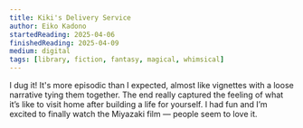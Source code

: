 ```yaml
---
title: Kiki's Delivery Service
author: Eiko Kadono
startedReading: 2025-04-06
finishedReading: 2025-04-09
medium: digital
tags: [library, fiction, fantasy, magical, whimsical]
---
```


I dug it! It's more episodic than I expected, almost like vignettes with a loose narrative tying them together. The end really captured the feeling of what it’s like to visit home after building a life for yourself. I had fun and I’m excited to finally watch the Miyazaki film — people seem to love it.
